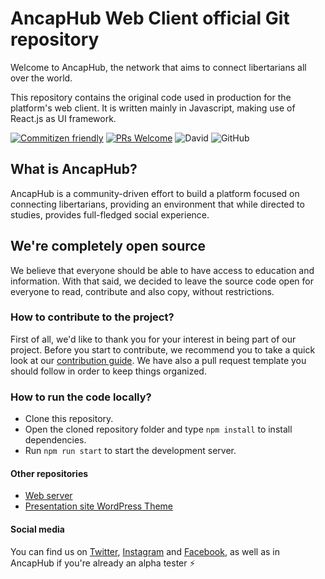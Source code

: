 # AncapHub Web Client official Git repository

Welcome to AncapHub, the network that aims to connect libertarians all over the world.

This repository contains the original code used in production for the platform's web client. 
It is written mainly in Javascript, making use of React.js as UI framework.

[![Commitizen friendly](https://img.shields.io/badge/commitizen-friendly-brightgreen.svg)](http://commitizen.github.io/cz-cli/) [![PRs Welcome](https://img.shields.io/badge/PRs-welcome-brightgreen.svg?style=flat-square)](http://makeapullrequest.com) ![David](https://img.shields.io/david/ancaphub/ancaphub-web?style=flat-square) ![GitHub](https://img.shields.io/github/license/ancaphub/ancaphub-web?style=flat-square)

## What is AncapHub?

AncapHub is a community-driven effort to build a platform focused on connecting libertarians, providing an environment that while directed to studies, provides full-fledged social experience.

## We're completely open source

We believe that everyone should be able to have access to education and information.
With that said, we decided to leave the source code open for everyone to read,
contribute and also copy, without restrictions.

### How to contribute to the project?

First of all, we'd like to thank you for your interest in being part of our
project. Before you start to contribute, we recommend you to take a quick look
at our [contribution guide](.github/CONTRIBUTING.md). We have also a pull request
template you should follow in order to keep things organized.

### How to run the code locally?

 - Clone this repository.
 - Open the cloned repository folder and type ```npm install``` to install dependencies.
 - Run ```npm run start``` to start the development server.

#### Other repositories

- [Web server](https://github.com/ancaphub/ancaphub)
- [Presentation site WordPress Theme](https://github.com/ancaphub/presentation-website-wordpress-theme)

#### Social media

You can find us on [Twitter](https://twitter.com/ancaphub), [Instagram](https://instagram.com/ancaphub) and [Facebook](https://facebook.com/ancaphub), as well as in AncapHub if you're already
an alpha tester :zap: